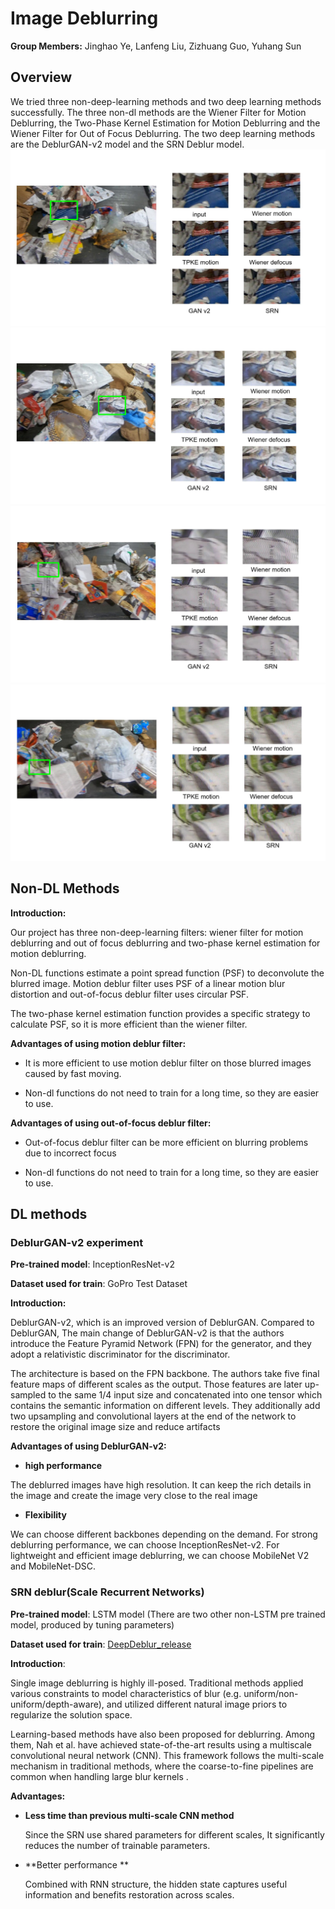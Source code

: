 # Image Deblurring
**Group Members:** Jinghao Ye, Lanfeng Liu, Zizhuang Guo, Yuhang Sun

## Overview
We tried three non-deep-learning methods and two deep learning methods successfully. The three non-dl methods are the Wiener Filter for Motion Deblurring, the Two-Phase Kernel Estimation for Motion Deblurring and the Wiener Filter for Out of Focus Deblurring. The two deep learning methods are the DeblurGAN-v2 model and the SRN Deblur model.
![img01](https://github.com/sunyuhang01/CS585-final-non-DL-deblur/blob/master/output/results/01.jpg?raw=true)
![img02](https://github.com/sunyuhang01/CS585-final-non-DL-deblur/blob/master/output/results/02.jpg?raw=true)
![img03](https://github.com/sunyuhang01/CS585-final-non-DL-deblur/blob/master/output/results/03.jpg?raw=true)
![img04](https://github.com/sunyuhang01/CS585-final-non-DL-deblur/blob/master/output/results/04.jpg?raw=true)

## Non-DL Methods


**Introduction:**

Our project has three non-deep-learning filters: wiener filter for motion deblurring and out of focus deblurring and two-phase kernel estimation for motion deblurring.

Non-DL functions estimate a point spread function (PSF) to deconvolute the blurred image. Motion deblur filter uses PSF of a linear motion blur distortion and out-of-focus deblur filter uses circular PSF.

The two-phase kernel estimation function provides a specific strategy to calculate PSF, so it is more efficient than the wiener filter.

 

**Advantages of using motion deblur filter:**

- It is more efficient to use motion deblur filter on those blurred images caused by fast moving.

- Non-dl functions do not need to train for a long time, so they are easier to use.

**Advantages of using out-of-focus deblur filter:**

- Out-of-focus deblur filter can be more efficient on blurring problems due to incorrect focus

- Non-dl functions do not need to train for a long time, so they are easier to use.

 

 

## DL methods

### DeblurGAN-v2 experiment

**Pre-trained model**: InceptionResNet-v2

**Dataset used for train**: GoPro Test Dataset

**Introduction:**

DeblurGAN-v2, which is an improved version of DeblurGAN. Compared to DeblurGAN, The main change of DeblurGAN-v2 is that the authors introduce the Feature Pyramid Network (FPN) for the generator, and they adopt a relativistic discriminator for the discriminator. 

The architecture is based on the FPN backbone. The authors take five final feature maps of different scales as the output. Those features are later up-sampled to the same 1/4 input size and concatenated into one tensor which contains the semantic information on different levels. They additionally add two upsampling and convolutional layers at the end of the network to restore the original image size and reduce artifacts

**Advantages of using DeblurGAN-v2:**

- **high performance**

The deblurred images have high resolution. It can keep the rich details in the image and create the image very close to the real image

- **Flexibility** 

We can choose different backbones depending on the demand. For strong deblurring performance, we can choose InceptionResNet-v2. For lightweight and efficient image deblurring, we can choose MobileNet V2 and MobileNet-DSC.  







### SRN deblur(Scale Recurrent Networks)

**Pre-trained model**:  LSTM model (There are two other non-LSTM pre trained model, produced by tuning parameters)

**Dataset used for train**: [DeepDeblur_release](https://github.com/SeungjunNah/DeepDeblur_release)

**Introduction**:

Single image deblurring is highly ill-posed. Traditional methods applied various constraints to model characteristics of blur (e.g. uniform/non-uniform/depth-aware), and utilized different natural image priors to regularize the solution space.

Learning-based methods have also been proposed for deblurring. Among them, Nah et al. have achieved state-of-the-art results using a multiscale convolutional neural network (CNN). This framework follows the multi-scale mechanism in traditional methods, where the coarse-to-fine pipelines are common when handling large blur kernels .



**Advantages:**

- **Less time than previous multi-scale CNN method**

  Since the SRN use shared parameters for different scales, It significantly reduces the number of trainable parameters. 



- **Better performance **

  Combined with RNN structure, the hidden state captures useful information and benefits restoration across scales.











 

 

 